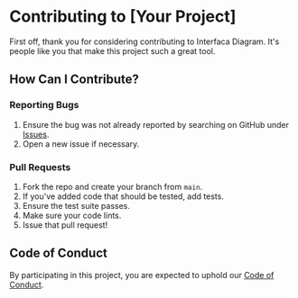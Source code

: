 # Contributing to [Your Project]

First off, thank you for considering contributing to Interfaca Diagram. It's people like you that make this project such a great tool.

## How Can I Contribute?

### Reporting Bugs

1. Ensure the bug was not already reported by searching on GitHub under [Issues](https://github.com/meirarc/InterfaceDiagram/issues).
2. Open a new issue if necessary.

### Pull Requests

1. Fork the repo and create your branch from `main`.
2. If you've added code that should be tested, add tests.
3. Ensure the test suite passes.
4. Make sure your code lints.
5. Issue that pull request!

## Code of Conduct

By participating in this project, you are expected to uphold our [Code of Conduct](https://github.com/meirarc/InterfaceDiagram/blob/main/CODE_OF_CONDUCT.md).
